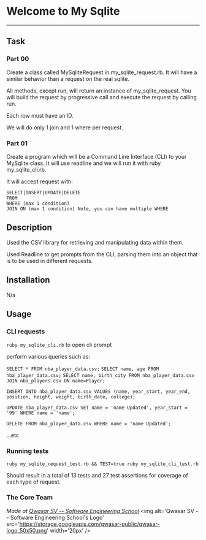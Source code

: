 # Welcome to My Sqlite
***

## Task

### Part 00

Create a class called MySqliteRequest in my_sqlite_request.rb. It will have a similar behavior than a request on the real sqlite.

All methods, except run, will return an instance of my_sqlite_request. You will build the request by progressive call and execute the request by calling run.

Each row must have an ID.

We will do only 1 join and 1 where per request.

### Part 01

Create a program which will be a Command Line Interface (CLI) to your MySqlite class.
It will use readline and we will run it with ruby my_sqlite_cli.rb.

It will accept request with:

```
SELECT|INSERT|UPDATE|DELETE
FROM
WHERE (max 1 condition)
JOIN ON (max 1 condition) Note, you can have multiple WHERE
```

## Description

Used the CSV library for retrieving and manipulating data within them.

Used Readline to get prompts from the CLI, parsing them into an object that is to be used in different requests.

## Installation

N/a

## Usage

### CLI requests

`ruby my_sqlite_cli.rb` to open cli prompt

perform various queries such as:

`SELECT * FROM nba_player_data.csv;`
`SELECT name, age FROM nba_player_data.csv;`
`SELECT name, birth_city FROM nba_player_data.csv JOIN nba_players.csv ON name=Player;`

`INSERT INTO nba_player_data.csv VALUES (name, year_start, year_end, position, height, weight, birth_date, college);`

`UPDATE nba_player_data.csv SET name = 'name Updated', year_start = '99' WHERE name = 'name';`

`DELETE FROM nba_player_data.csv WHERE name = 'name Updated';`

...etc

### Running tests

`ruby my_sqlite_request_test.rb && TEST=true ruby my_sqlite_cli_test.rb`

Should result in a total of 13 tests and 27 test assertions for coverage of each type of request.

### The Core Team


<span><i>Made at <a href='https://qwasar.io'>Qwasar SV -- Software Engineering School</a></i></span>
<span><img alt='Qwasar SV -- Software Engineering School's Logo' src='https://storage.googleapis.com/qwasar-public/qwasar-logo_50x50.png' width='20px' /></span>
